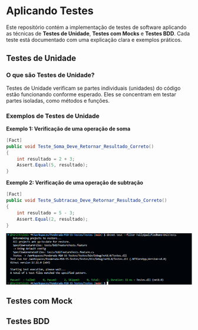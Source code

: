 # Aplicando Testes

Este repositório contém a implementação de testes de software aplicando as técnicas de **Testes de Unidade**, **Testes com Mocks** e **Testes BDD**. Cada teste está documentado com uma explicação clara e exemplos práticos.


## Testes de Unidade

### O que são Testes de Unidade?
Testes de Unidade verificam se partes individuais (unidades) do código estão funcionando conforme esperado. Eles se concentram em testar partes isoladas, como métodos e funções.

### Exemplos de Testes de Unidade
**Exemplo 1: Verificação de uma operação de soma**
```csharp
[Fact]
public void Teste_Soma_Deve_Retornar_Resultado_Correto()
{
    int resultado = 2 + 3;
    Assert.Equal(5, resultado);
}
```

**Exemplo 2: Verificação de uma operação de subtração**
```csharp
[Fact]
public void Teste_Subtracao_Deve_Retornar_Resultado_Correto()
{
    int resultado = 5 - 3;
    Assert.Equal(2, resultado);
}

```

![""](testes_unitarios.png)

## Testes com Mock
<!-- Aqui virá o conteúdo dos testes de mock -->

## Testes BDD
<!-- Aqui virá o conteúdo dos testes BDD -->